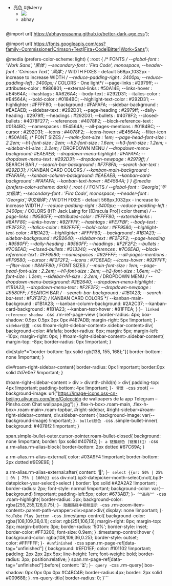 - 亮色 #@Jerry
    - ![](https://firebasestorage.googleapis.com/v0/b/firescript-577a2.appspot.com/o/imgs%2Fapp%2FRoamCN%2FhtAFHcFb7a.png?alt=media&token=550b22f9-7aa0-4594-897d-60238538a486)
    - abhay
        ```css
@import url('https://abhayprasanna.github.io/better-dark-age.css');

@import url('https://fonts.googleapis.com/css?family=Commissioner|Crimson+Text|Fira+Code|Bitter|Work+Sans');

@media (prefers-color-scheme: light) {
  :root {
    /* FONTS */
    --global-font             : 'Work Sans', '黑体';
    --secondary-font          : 'Fira Code', monospace;
    --header-font             : 'Crimson Text', '黑体';
    /* WIDTH FIXES - default 568px,1032px - increase to increase WIDTH */
    --reduce-padding-right    : 3400px;
    --reduce-padding-left     : 3400px;
    /* COLORS - One light*/
    --page-links              : #2979ff;
    --attributes-color        : #986801;
    --external-links          : #50A14E;
    --links-hover             : #E4564A;
    --hashtags                : #A626A4;
    --body-text               : #292D31;
    --italics-color           : #E4564A;
    --bold-color              : #0184BC;
    --highlight-text-color    : #292D31;
    --highlighter             : #FFFF80;
    --background              : #FAFAFA;
    --sidebar-background      : #EAEAEB;
    --sidebar-text            : #292D31;
    --page-heading            : #2979ff;
    --daily-heading           : #2979ff;
    --headings                : #292D31;
    --bullets                 : #4078F2;
    --closed-bullets          : #4078F277;
    --references              : #4078F2;
    --block-reference-text    : #0184BC;
    --namespaces              : #E4564A;
    --all-pages-mentions      : #0184BC;
    --cursor                  : #292D31;
    --icons                   : #4078F2;
    --icons-hover             : #E4564A;
    --filter-icon             : #50A14E;
    /* FONT SIZES */
    --main-font-size          : 1em;
    --page-head-font-size     : 2.2em;
    --h1-font-size            : 2em;
    --h2-font-size            : 1.6em;
    --h3-font-size            : 1.2em;
    --sidebar-h1-size         : 2.2em;
    /* DROPDOWN MENU */
    --dropdown-menu-background: #EAEAEB;
    --dropdown-menu-highlight : #FAFAFA;
    --dropdown-menu-text      : #292D31;
    --dropdown-newpage        : #2979ff;
    /* SEARCH BAR */
    --search-bar-background   : #F7F8FA;
    --search-bar-text         : #292D31;
    /* KANBAN CARD COLORS */
    --kanban-main-background  : #FAFAFA;
    --kanban-column-background: #EAEAEB;
    --kanban-card-background  : #FAFAFA;
    --kanban-text-hover       : #E4564A;
  }
}
@media (prefers-color-scheme: dark) {
  :root {
    /* FONTS */
    --global-font             : 'Georgia','华文楷体';
    --secondary-font          : 'Fira Code', monospace;
    --header-font             : 'Georgia','华文楷体';
    /* WIDTH FIXES - default 568px,1032px - increase to increase WIDTH */
    --reduce-padding-right    : 3400px;
    --reduce-padding-left     : 3400px;
    /* COLORS (HT: Jack Laing for [[Dracula Pro]] color theme) */
    --page-links              : #9580FF;
    --attributes-color        : #FFFF80;
    --external-links          : #8AFF80;
    --links-hover             : #92FFFF;
    --hashtags                : #FE7FBF;
    --body-text               : #F2F2F2;
    --italics-color           : #92FFFF;
    --bold-color              : #FF9580;
    --highlight-text-color    : #1B1A23;
    --highlighter             : #FFFF80;
    --background              : #1B1A23;
    --sidebar-background      : #2B2640;
    --sidebar-text            : #F2F2F2;
    --page-heading            : #9580FF;
    --daily-heading           : #9580FF;
    --headings                : #F2F2F2;
    --bullets                 : #7C6EAD;
    --closed-bullets          : #313340;
    --references              : #7C6EAD;
    --block-reference-text    : #FF9580;
    --namespaces              : #92FFFF;
    --all-pages-mentions      : #FF9580;
    --cursor                  : #F2F2F2;
    --icons                   : #7C6EAD;
    --icons-hover             : #92FFFF;
    --filter-icon             : #8AFF80;
    /* FONT SIZES */
    --main-font-size          : 1em;
    --page-head-font-size     : 2.2em;
    --h1-font-size            : 2em;
    --h2-font-size            : 1.6em;
    --h3-font-size            : 1.2em;
    --sidebar-h1-size         : 2.2em;
    /* DROPDOWN MENU */
    --dropdown-menu-background: #2B2640;
    --dropdown-menu-highlight : #1B1A23;
    --dropdown-menu-text      : #F2F2F2;
    --dropdown-newpage        : #9580FF;
    /* SEARCH BAR */
    --search-bar-background   : #1B1A23;
    --search-bar-text         : #F2F2F2;
    /* KANBAN CARD COLORS */
    --kanban-main-background  : #1B1A23;
    --kanban-column-background: #2A2C37;
    --kanban-card-background  : #1B1A23;
    --kanban-text-hover       : #81FFEA;
  }
}```
    - linked reference shadow
        - ```css
.rm-ref-page-view {
  border-radius: 4px;
  box-shadow: 0.5px 0.5px 3px 0px #4E7ADB;
  margin-right: 5px !important;
}```
    - sidebar设置
        - ```css
#roam-right-sidebar-content>.sidebar-content>div{
  background-color: #fafafa;
  border-radius: 6px;
  margin: 5px;
  margin-left: -10px;
  margin-right: 0px;
}
#roam-right-sidebar-content>.sidebar-content{
  margin-top: -8px;
  border-radius: 0px !important;
}

div[style*="border-bottom: 1px solid rgb(138, 155, 168);"]{
  border-bottom: none !important;
}

div#roam-right-sidebar-content{
  border-radius: 0px !important;
  border:0px solid #d7e0e7 !important;
}

#roam-right-sidebar-content > div > div:nth-child(n) > div{
  padding-top: 4px !important;
  padding-bottom: 4px !important;
}```
    - 背景
        - ```css
:root{
  --background-image: url("https://image-icons.oss-cn-beijing.aliyuncs.com/img/Colección de wallpapers de la app Telegram – Pinsho.com  Chat wallpape.jpg");
}
.flex-h-box>.roam-main,
.flex-h-box>.roam-main>.roam-topbar,
#right-sidebar,
#right-sidebar>#roam-right-sidebar-content,
div.sidebar-content
{
  background-image: var(--background-image) !important;
}```
    - bullet颜色
        - ```css
.simple-bullet-inner{
  background: #4078f2 !important;
}

span.simple-bullet-outer.cursor-pointer.roam-bullet-closed{
  background: none !important;
  border: 1px solid #4078f2;
}```
    - a 链接颜色 [链接](🔗)
        - ```css
a.rm-alias.rm-alias-block{
  border-bottom: 2px dotted #67C69A;
}

a.rm-alias.rm-alias-external{
  color: #03A9F4 !important;
  border-bottom: 2px dotted #9E9E9E;
}

a.rm-alias.rm-alias-external:after{
   content: '🔗';
}```
    - select {{or: 50% | 25% | 0% | 75% | 100%}} 
        ```css
div:not(.bp3-datepicker-month-select):not(.bp3-datepicker-year-select)>select {
   border: 1px solid #A2A2A2 !important ;
   border-radius: 2px;
   font-style: normal !important;
   background-color: var(--background) !important;
   padding-left:5px;
   color: #673AB7;
 }```
    - ^^高亮^^
        - ```css
.roam-highlight{
  border-radius: 3px;
  background-color: rgba(255,255,128,0.75);
}```
    - 隐藏路径中视频显示
        - ```css
.rm-zoom-item-content>.parent-path-wrapper>div>span>div{
  display: none !important;
}```
    - YouTube Play Button
        - ```css
.timestamp-control{
  background-color: rgba(108,109,36,0.1); 
  color: rgb(251,106,13);
  margin-right: 8px;
  margin-top: 3px;
  margin-bottom: 3px;
  border-radius: '50%';
  border-style: inset;  
  border-color: #FF3200;
  font-size: 0.9em;
}
.timestamp-control:hover {
  background-color: rgba(108,109,36,0.25); 
  border-style: outset;  
  color: #FFFFFF;
}```
    - #unfinished
        - ```css
span.rm-page-ref[data-tag="unfinished"] {
    background: #EFD1EF;
  	color: #101102 !important;
    padding: 2px 2px 2px 5px;
    line-height: 1em;
    font-weight: bold;
    border-radius: 3px;
    position:relative;
}
span.rm-page-ref[data-tag="unfinished"]:before{
  content: '⏳';
}```
    - query
        - ```css
.rm-query{
    box-shadow: 0px 0px 0px 0px #C4BC4B;
    border-radius:4px;
    border: 2px solid #009688;
}
.rm-query-title{
  border-radius: 0;
}```
